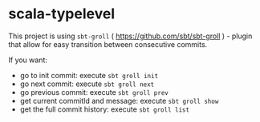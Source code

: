# scala-typelevel

This project is using `sbt-groll` ( https://github.com/sbt/sbt-groll ) - plugin that allow for easy transition between consecutive commits.

If you want:
- go to init commit: execute `sbt groll init`
- go next commit: execute `sbt groll next`
- go previous commit: execute `sbt groll prev`
- get current commitId and message: execute `sbt groll show`
- get the full commit history: execute `sbt groll list`